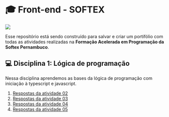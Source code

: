 # 🎓 Front-end - SOFTEX

![](https://i.ytimg.com/vi/HqaWK3M1Ta8/maxresdefault.jpg)

Esse repositório está sendo construído para salvar e criar um portifólio com todas as atividades realizadas na **Formação Acelerada em Programação da Softex Pernambuco**.

## 💻 Disciplina 1: Lógica de programação
Nessa disciplina aprendemos as bases da lógica de programação com iniciação à typescript e javascript.

1. [Respostas da atividade 02](https://github.com/cabarros3/frontend-softex/tree/main/atividade_02)
2. [Respostas da atividade 03](https://github.com/cabarros3/frontend-softex/tree/main/atividade_03)
3. [Respostas da atividade 04](https://github.com/cabarros3/frontend-softex/tree/main/atividade_04)
4. [Respostas da atividade 05](https://github.com/cabarros3/frontend-softex/tree/main/atividade_05)
